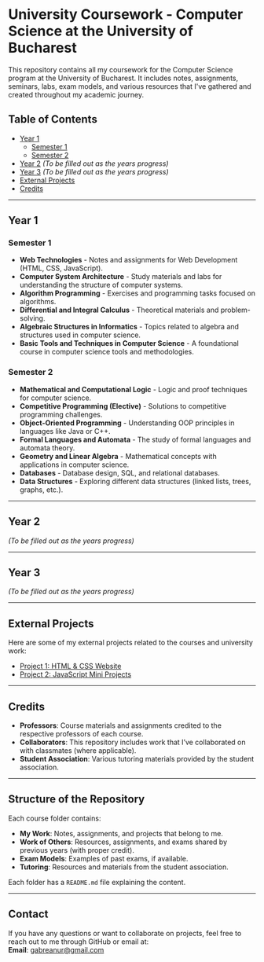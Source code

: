 # University Coursework - Computer Science at the University of Bucharest

This repository contains all my coursework for the Computer Science program at the University of Bucharest. It includes notes, assignments, seminars, labs, exam models, and various resources that I've gathered and created throughout my academic journey.

## Table of Contents
- [Year 1](#year-1)
  - [Semester 1](#semester-1)
  - [Semester 2](#semester-2)
- [Year 2](#year-2) *(To be filled out as the years progress)*
- [Year 3](#year-3) *(To be filled out as the years progress)*
- [External Projects](#external-projects)
- [Credits](#credits)

---

## Year 1

### Semester 1
- **Web Technologies** - Notes and assignments for Web Development (HTML, CSS, JavaScript).
- **Computer System Architecture** - Study materials and labs for understanding the structure of computer systems.
- **Algorithm Programming** - Exercises and programming tasks focused on algorithms.
- **Differential and Integral Calculus** - Theoretical materials and problem-solving.
- **Algebraic Structures in Informatics** - Topics related to algebra and structures used in computer science.
- **Basic Tools and Techniques in Computer Science** - A foundational course in computer science tools and methodologies.

### Semester 2
- **Mathematical and Computational Logic** - Logic and proof techniques for computer science.
- **Competitive Programming (Elective)** - Solutions to competitive programming challenges.
- **Object-Oriented Programming** - Understanding OOP principles in languages like Java or C++.
- **Formal Languages and Automata** - The study of formal languages and automata theory.
- **Geometry and Linear Algebra** - Mathematical concepts with applications in computer science.
- **Databases** - Database design, SQL, and relational databases.
- **Data Structures** - Exploring different data structures (linked lists, trees, graphs, etc.).

---

## Year 2

*(To be filled out as the years progress)*

---

## Year 3

*(To be filled out as the years progress)*

---

## External Projects

Here are some of my external projects related to the courses and university work:
- [Project 1: HTML & CSS Website](https://github.com/yourusername/html-css-project)
- [Project 2: JavaScript Mini Projects](https://github.com/yourusername/js-mini-projects)

---

## Credits

- **Professors**: Course materials and assignments credited to the respective professors of each course.
- **Collaborators**: This repository includes work that I’ve collaborated on with classmates (where applicable).
- **Student Association**: Various tutoring materials provided by the student association.

---

## Structure of the Repository

Each course folder contains:
- **My Work**: Notes, assignments, and projects that belong to me.
- **Work of Others**: Resources, assignments, and exams shared by previous years (with proper credit).
- **Exam Models**: Examples of past exams, if available.
- **Tutoring**: Resources and materials from the student association.

Each folder has a `README.md` file explaining the content.

---

## Contact

If you have any questions or want to collaborate on projects, feel free to reach out to me through GitHub or email at:  
**Email**: gabreanur@gmail.com
